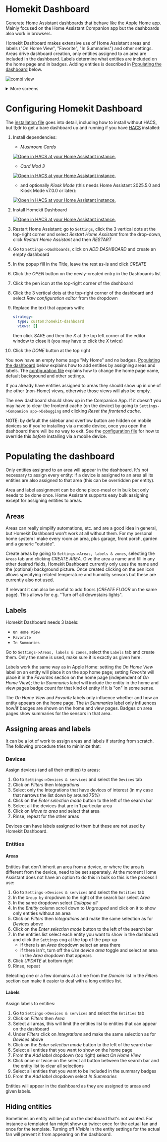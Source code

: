 # Homekit Dashboard

Generate Home Assistant dashboards that behave like the Apple Home app.
Mainly focused on the Home Assistant Companion app but the dashboards also work in browsers.

Homekit Dashboard makes extensive use of Home Assistant areas and labels ("On Home View", "Favorite", "In Summaries") and other settings.
Areas drive dashboard creation, only entities assigned to an area are included in the dashboard.
Labels determine what entities are included on the home page and in badges.
Adding entities is described in [Populating the dashboard](#populating-the-dashboard) below.

![combi view](docs/combi.jpg)

<details>
  <summary>More screens</summary>

  ![combi view 2](docs/combi2.jpg)
</details>

# Configuring Homekit Dashboard

The [installation file][installationUrl] goes into detail, including how to install without HACS, but tl;dr to get a bare dashboard up and running if you have [HACS][hacsInstallUrl] installed:

1. Install dependencies:
    - _Mushroom Cards_

    [![Open in HACS at your Home Assistant instance.][hacsBadge]][mushroomCardsHacs]

    - _Card Mod 3_
  
    [![Open in HACS at your Home Assistant instance.][hacsBadge]][cardModHacs]

    - and optionally _Kiosk Mode_ (this needs Home Assistant 2025.5.0 and Kiosk Mode v7.0.0 or later):
  
    [![Open in HACS at your Home Assistant instance.][hacsBadge]][kioskModeHacs]

1. Install Homekit Dashboard

    [![Open in HACS at your Home Assistant instance.][hacsBadge]][homekitDashboardHacs]

1. Restart Home Assistant: go to `Settings`, click the 3 vertical dots at the top-right corner and select _Restart Home Assistant_ from the drop-down, click _Restart Home Assistant_ and then _RESTART_

1. Go to `Settings->Dashboards`, click on _ADD DASHBOARD_ and create an empty dashboard

1. In the popup fill in the Title, leave the rest as-is and click _CREATE_

1. Click the _OPEN_ button on the newly-created entry in the Dashboards list

1. Click the pen icon at the top-right corner of the dashboard

1. Click the 3 vertical dots at the top-right corner of the dashboard and select _Raw configuration editor_ from the dropdown

1. Replace the text that appears with:
   ```yaml
   strategy:
     type: custom:homekit-dashboard
     views: []
   ```
   
   then click _SAVE_ and then the _X_ at the top left corner of the editor window to close it (you may have to click the _X_ twice)

10. Click the _DONE_ button at the top right

You now have an empty home page "My Home" and no badges.
[Populating the dashboard](#populating-the-dashboard) below explains how to add entities by assigning areas and labels.
The [configuration file][configurationUrl] explains how to change the home page name, default background and other settings.

If you already have entities assigned to areas they should show up in one of the other (non-Home) views, otherwise those views will also be empty.

The new dashboard should show up in the Companion App.
If it doesn't you may have to clear the frontend cache (on the device) by going to `Settings->Companion app->Debugging` and clicking _Reset the frontend cache_.

NOTE: by default the sidebar and overflow button are hidden on mobile devices so if you're installing via a mobile device, once you open the dashboard there will be no way to exit.
See the [configuration file][configurationUrl] for how to override this _before_ installing via a mobile device.

# Populating the dashboard
Only entities assigned to an area will appear in the dashboard.
It's not necessary to assign every entity:
if a device is assigned to an area all its entities are also assigned to that area (this can be overridden per entity).

Area and label assignment can be done piece-meal or in bulk but only needs to be done once.
Home Assistant supports easy bulk assigning except for assigning entities to areas.

## Areas
Areas can really simplify automations, etc. and are a good idea in general, but Homekit Dashboard won't work at all without them.
For my personal home system I make every room an area, plus garage, front porch, garden and a generic "outside".

Create areas by going to `Settings->Areas, labels & zones`, selecting the `Areas` tab and clicking _CREATE AREA_.
Give the area a name and fill in any other desired fields, Homekit Dashboard currently only uses the name and the (optional) background picture.
Once created clicking on the pen icon allows specifying related temperature and humidity sensors but these are currently also not used.

If relevant it can also be useful to add floors (_CREATE FLOOR_ on the same page).
This allows for e.g. "Turn off all downstairs lights".

## Labels
Homekit Dashboard needs 3 labels:
- `On Home View`
- `Favorite`
- `In Summaries`

Go to `Settings->Areas, labels & zones`, select the `Labels` tab and create them.
Only the name is used, make sure it is exactly as given here.

Labels work the same way as in Apple Home: setting the _On Home View_ label on an entity will place it on the app home page;
setting _Favorite_ will place it in the _Favorites_ section on the home page (independent of _On Home View_);
the _In Summaries_ label will include the entity in the home and view pages badge count for that kind of entity if it is "on" in some sense.

The _On Home View_ and _Favorite_ labels only influence whether and how an entity appears on the home page.
The _In Summaries_ label only influences how/if badges are shown on the home and view pages.
Badges on area pages show summaries for the sensors in that area.

## Assigning areas and labels
It can be a lot of work to assign areas and labels if starting from scratch.
The following procedure tries to minimize that:

### Devices
Assign devices (and all their entities) to areas:

1. Go to `Settings->Devices & services` and select the `Devices` tab
1. Click on _Filters_ then _Integrations_
1. Select only the Integrations that have devices of interest (in my case that narrows the list down by around 75%)
1. Click on the _Enter selection mode_ button to the left of the search bar
1. Select all the devices that are in 1 particular area
1. Click on _Move to area_ and select that area
1. Rinse, repeat for the other areas

Devices can have labels assigned to them but these are not used by Homekit Dashboard.

### Entities
#### Areas
Entities that don't inherit an area from a device, or where the area is different from the device, need to be set separately.
At the moment Home Assistant does not have an option to do this in bulk so this is the process I use:

1. Go to `Settings->Devices & services` and select the `Entities` tab
1. In the `Group by` dropdown to the right of the search bar select _Area_
1. In the same dropdown select _Collapse all_
1. In the _Entitiy_ column scroll down to _Ungrouped_ and click on it to show only entities without an area
1. Click on _Filters_ then _Integrations_ and make the same selection as for _Devices_ above
1. Click on the _Enter selection mode_ button to the left of the search bar
1. In the entities list select each entity you want to show in the dashboard and click the `Settings` cog at the top of the pop-up
    - if there is an _Area_ dropdown select an area there
    - if there isn't, turn off the _Use device area_ toggle and select an area in the _Area_ dropdown that appears
1. Click _UPDATE_ at bottom right
1. Rinse, repeat

Selecting one or a few domains at a time from the _Domain_ list in the _Filters_ section can make it easier to deal with a long entities list.

#### Labels
Assign labels to entities:

1. Go to `Settings->Devices & services` and select the `Entities` tab
1. Click on _Filters_ then _Area_
1. Select all areas, this will limit the entities list to entities that can appear on the dashboard
1. Under _Filters_ click on _Integrations_ and make the same selection as for _Devices_ above
1. Click on the _Enter selection mode_ button to the left of the search bar
1. Select all entities that you want to show on the home page
1. From the _Add label_ dropdown (top right) select _On Home View_
1. Click once or twice on the select all button between the search bar and the entity list to clear all selections
1. Select all entities that you want to be included in the summary badges
1. From the _Add label_ dropdown select _In Summaries_

Entities will appear in the dashboard as they are assigned to areas and given labels.

## Hiding entities
Sometimes an entity will be put on the dashboard that's not wanted.
For instance a templated fan might show up twice: once for the actual fan and once for the template.
Turning off _Visible_ in the entity settings for the actual fan will prevent it from appearing on the dashboard.

[hacsBadge]: https://my.home-assistant.io/badges/hacs_repository.svg

[releaseBadge]: https://img.shields.io/github/v/tag/digilive/mushroom-strategy?filter=v2.3.2&label=Release

[sponsorBadge]: https://img.shields.io/badge/Sponsor_him-%E2%9D%A4-%23db61a2.svg?&logo=github&color=%23fe8e86

<!-- Repository References -->

[repositoryUrl]: https://github.com/hwhesselink/homekit-dashboard
[issuesUrl]: https://github.com/hwhesselink/homekit-dashboard/issues
[discussionsUrl]: https://github.com/hwhesselink/homekit-dashboard/discussions
[wikiUrl]: https://github.com/hwhesselink/homekit-dashboard/wiki
[installationUrl]: docs/INSTALLATION.md
[configurationUrl]: docs/CONFIGURATION.md
[homekitDashboardHacs]: https://my.home-assistant.io/redirect/hacs_repository/?owner=hwhesselink&repository=homekit-dashboard&category=plugin

[mushroomCards]: https://github.com/piitaya/lovelace-mushroom
[mushroomCardsHacs]: https://my.home-assistant.io/redirect/hacs_repository/?owner=piitaya&repository=lovelace-mushroom
[cardMod]: https://github.com/thomasloven/lovelace-card-mod
[cardModHacs]: https://my.home-assistant.io/redirect/hacs_repository/?owner=thomasloven&repository=lovelace-card-mod
[kioskMode]: https://github.com/NemesisRE/kiosk-mode
[kioskModeHacs]: https://my.home-assistant.io/redirect/hacs_repository/?owner=NemesisRE&repository=kiosk-mode

<!-- Other References -->

[hacsUrl]: https://hacs.xyz
[hacsInstallUrl]: https://www.hacs.xyz/docs/use

[miniGraphUrl]: https://github.com/kalkih/mini-graph-card
